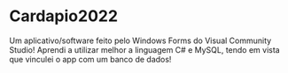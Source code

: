# Cardapio2022

Um aplicativo/software feito pelo Windows Forms do Visual Community Studio! Aprendi a utilizar melhor a linguagem C# e MySQL, tendo em vista que vinculei o app com um banco de dados!
